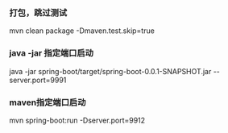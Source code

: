 ### 打包，跳过测试
mvn clean package -Dmaven.test.skip=true
### java -jar 指定端口启动
java -jar spring-boot/target/spring-boot-0.0.1-SNAPSHOT.jar --server.port=9991
### maven指定端口启动
mvn spring-boot:run -Dserver.port=9912